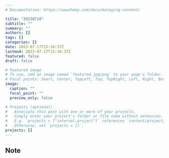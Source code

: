 ```yaml
---
# Documentation: https://wowchemy.com/docs/managing-content/

title: "20230718"
subtitle: ""
summary: ""
authors: []
tags: []
categories: []
date: 2023-07-17T15:16:37Z
lastmod: 2023-07-17T15:16:37Z
featured: false
draft: false

# Featured image
# To use, add an image named `featured.jpg/png` to your page's folder.
# Focal points: Smart, Center, TopLeft, Top, TopRight, Left, Right, BottomLeft, Bottom, BottomRight.
image:
  caption: ""
  focal_point: ""
  preview_only: false

# Projects (optional).
#   Associate this post with one or more of your projects.
#   Simply enter your project's folder or file name without extension.
#   E.g. `projects = ["internal-project"]` references `content/project/deep-learning/index.md`.
#   Otherwise, set `projects = []`.
projects: []
---
```


## Note

